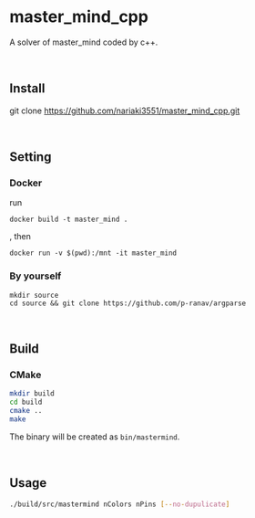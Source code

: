 # master_mind_cpp
A solver of master_mind coded by c++.

<br>

## Install

git clone https://github.com/nariaki3551/master_mind_cpp.git

<br>

## Setting

### Docker

run

```
docker build -t master_mind .
```

, then

```
docker run -v $(pwd):/mnt -it master_mind
```

### By yourself

```
mkdir source
cd source && git clone https://github.com/p-ranav/argparse
```

<br>

## Build

### CMake

```bash
mkdir build
cd build
cmake ..
make
```
The binary will be created as `bin/mastermind`.

<br>

## Usage

```bash
./build/src/mastermind nColors nPins [--no-dupulicate]
```

